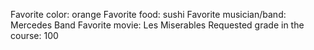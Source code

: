 Favorite color: orange
Favorite food: sushi
Favorite musician/band: Mercedes Band
Favorite movie: Les Miserables
Requested grade in the course: 100
